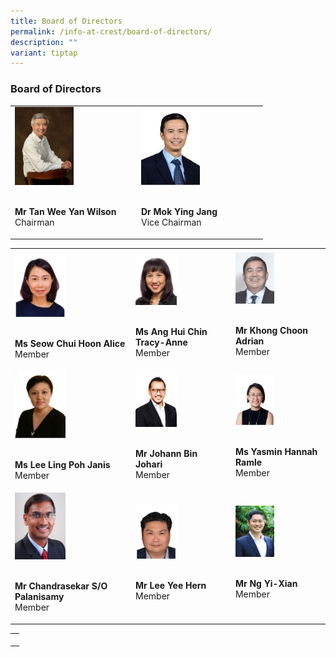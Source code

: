 ```yaml
---
title: Board of Directors
permalink: /info-at-crest/board-of-directors/
description: ""
variant: tiptap
---
```

<h3>Board of Directors</h3>
<table style="minWidth: 50px">
<colgroup>
<col>
<col>
</colgroup>
<tbody>
<tr>
<td rowspan="1" colspan="1">
<div class="isomer-image-wrapper">
<img style="width:50%" height="auto" width="100%" src="/images/bod_wilson2.jpg">
</div>
<p>
<br><strong>Mr Tan Wee Yan Wilson</strong>
<br>Chairman</p>
</td>
<td rowspan="1" colspan="1">
<div class="isomer-image-wrapper">
<img style="width:50%" height="auto" width="100%" src="/images/bod_dr_mok2.jpg">
</div>
<p>
<br><strong>Dr Mok Ying Jang</strong>
<br>Vice Chairman</p>
</td>
</tr>
</tbody>
</table>
<table style="minWidth: 75px">
<colgroup>
<col>
<col>
<col>
</colgroup>
<tbody>
<tr>
<td rowspan="1" colspan="1">
<div class="isomer-image-wrapper">
<img style="width:45%" height="auto" width="100%" src="/images/bod_alice2.jpg">
</div>
<p>
<br><strong>Ms Seow Chui Hoon Alice</strong>
<br>Member</p>
</td>
<td rowspan="1" colspan="1">
<div class="isomer-image-wrapper">
<img style="width:45%" height="auto" width="100%" src="/images/bod_tracy2.jpg">
</div>
<p>
<br><strong>Ms Ang Hui Chin Tracy-Anne</strong>
<br>Member</p>
</td>
<td rowspan="1" colspan="1">
<div class="isomer-image-wrapper">
<img style="width:45%" height="auto" width="100%" src="/images/bod_adrian2.jpg">
</div>
<p>
<br><strong>Mr Khong Choon Adrian</strong>
<br>Member</p>
</td>
</tr>
<tr>
<td rowspan="1" colspan="1">
<div class="isomer-image-wrapper">
<img style="width:45%" height="auto" width="100%" src="/images/bod_janis2.jpg">
</div>
<p>
<br><strong>Ms Lee Ling Poh Janis</strong>
<br>Member</p>
</td>
<td rowspan="1" colspan="1">
<div class="isomer-image-wrapper">
<img style="width:45%" height="auto" width="100%" src="/images/bod_johann2.jpg">
</div>
<p>
<br><strong>Mr Johann Bin Johari</strong>
<br>Member</p>
</td>
<td rowspan="1" colspan="1">
<div class="isomer-image-wrapper">
<img style="width:45%" height="auto" width="100%" src="/images/bod_yasmin2.jpg">
</div>
<p>
<br><strong>Ms Yasmin Hannah Ramle</strong>
<br>Member</p>
</td>
</tr>
<tr>
<td rowspan="1" colspan="1">
<div class="isomer-image-wrapper">
<img style="width:45%" height="auto" width="100%" src="/images/bod_chandrasekar2.jpg">
</div>
<p>
<br><strong>Mr Chandrasekar S/O Palanisamy</strong>
<br>Member</p>
</td>
<td rowspan="1" colspan="1">
<div class="isomer-image-wrapper">
<img style="width:45%" height="auto" width="100%" src="/images/bod_lee_yee_hern2.jpg">
</div>
<p>
<br><strong>Mr Lee Yee Hern</strong>
<br>Member</p>
</td>
<td rowspan="1" colspan="1">
<div class="isomer-image-wrapper">
<img style="width:45%" height="auto" width="100%" src="/images/bod_ng_yi_xian2.jpg">
</div>
<p>
<br><strong>Mr Ng Yi-Xian</strong>
<br>Member</p>
</td>
</tr>
</tbody>
</table>
<table style="minWidth: 25px">
<colgroup>
<col>
</colgroup>
<tbody>
<tr>
<td rowspan="1" colspan="1">
<p></p>
</td>
</tr>
</tbody>
</table>
<p></p>